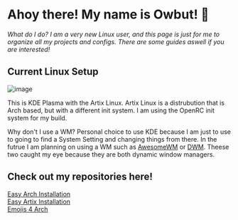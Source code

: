 # Ahoy there! My name is Owbut! 👋
*What do I do? I am a very new Linux user, and this page is just for me to organize all my projects and configs. There are some guides aswell if you are interested!*

## Current Linux Setup
![image](https://cdn.discordapp.com/attachments/529320475646754826/812436500045234236/unknown.png)

This is KDE Plasma with the Artix Linux. Artix Linux is a distrubution that is Arch based, but with a different init system. I am using the OpenRC init system for my build.

Why don't I use a WM? Personal choice to use KDE because I am just to use to going to find a System Setting and changing things from there. In the futrue I am planning on using a WM such as [AwesomeWM](https://github.com/awesomeWM/awesome) or [DWM](https://dwm.suckless.org/). Theese two caught my eye because they are both dynamic window managers.

## Check out my repositories here!
[Easy Arch Installation](https://github.com/solarunderscore/Easy-Arch-Installation)  
[Easy Artix Installation](https://github.com/solarunderscore/Easy-Artix-Installation)  
[Emojis 4 Arch](https://github.com/solarunderscore/Emojis-4-Arch)
